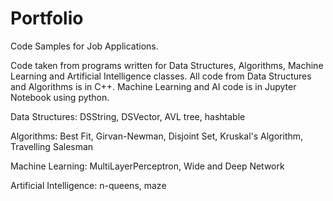 # Portfolio
Code Samples for Job Applications.


Code taken from programs written for Data Structures, Algorithms, Machine Learning and Artificial Intelligence classes. All code from Data Structures and Algorithms is in C++. Machine Learning and AI code is in Jupyter Notebook using python.

Data Structures: DSString, DSVector, AVL tree, hashtable

Algorithms: Best Fit, Girvan-Newman, Disjoint Set, Kruskal's Algorithm, Travelling Salesman

Machine Learning: MultiLayerPerceptron, Wide and Deep Network 

Artificial Intelligence: n-queens, maze
